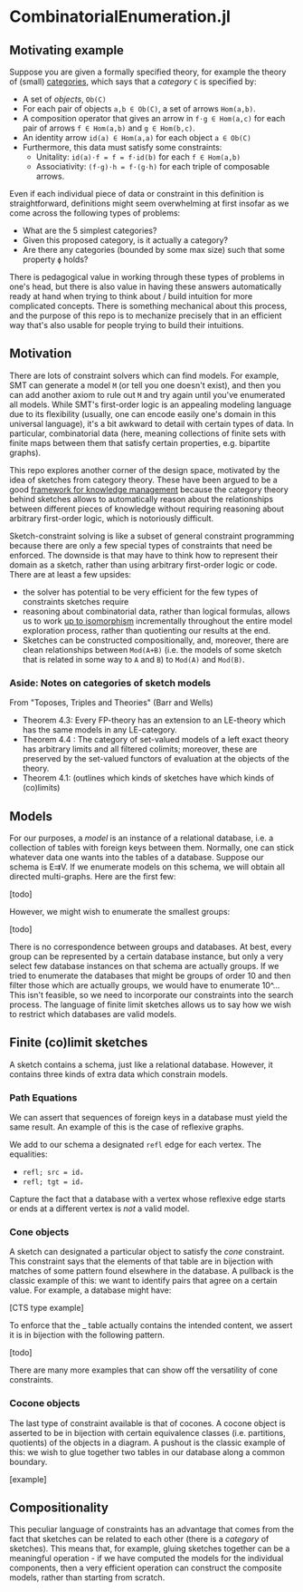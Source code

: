 # CombinatorialEnumeration.jl


## Motivating example
Suppose you are given a formally specified theory, for example the theory of
(small) [categories](https://www.math3ma.com/blog/what-is-a-category), which
says that a *category* `C` is specified by:
- A set of *objects*, `Ob(C)`
- For each pair of objects `a,b ∈ Ob(C)`, a set of arrows `Hom(a,b)`.
- A composition operator that gives an arrow in `f⋅g ∈ Hom(a,c)` for each
  pair of arrows `f ∈ Hom(a,b)` and `g ∈ Hom(b,c)`.
- An identity arrow `id(a) ∈ Hom(a,a)` for each object `a ∈ Ob(C)`
- Furthermore, this data must satisfy some constraints:
  - Unitality: `id(a)⋅f = f = f⋅id(b)` for each `f ∈ Hom(a,b)`
  - Associativity: `(f⋅g)⋅h = f⋅(g⋅h)` for each triple of composable arrows.

Even if each individual piece of data or constraint in this definition is
straightforward, definitions might seem overwhelming at first insofar as we come
across the following types of problems:
  - What are the 5 simplest categories?
  - Given this proposed category, is it actually a category?
  - Are there any categories (bounded by some max size) such that some
    property `ϕ` holds?

There is pedagogical value in working through these types of problems in one's
head, but there is also value in having these answers automatically ready at
hand when trying to think about / build intuition for more complicated concepts.
There is something mechanical about this process, and the purpose of this repo
is to mechanize precisely that in an efficient way that's also usable for people
trying to build their intuitions.

## Motivation

There are lots of constraint solvers which can find models. For example, SMT can
generate a model `M` (or tell you one doesn't exist), and then you can add
another axiom to rule out `M` and try again until you've enumerated all models.
While SMT's first-order logic is an appealing modeling language due to its
flexibility (usually, one can encode easily one's domain in this universal
language), it's a bit awkward to detail with certain types of data. In
particular, combinatorial data (here, meaning collections of finite sets with
finite maps between them that satisfy certain properties, e.g. bipartite
graphs).

This repo explores another corner of the design space, motivated by the idea of
sketches from category theory. These have been argued to be a good [framework
for knowledge management](https://www.nasa.gov/sites/default/files/ivv_wojtowicz_sketch_theory_as_a_framework_for_knowledge_management_090214.pdf)
because the category theory behind sketches allows to automatically reason about
the relationships between different pieces of knowledge without requiring
reasoning about arbitrary first-order logic, which is notoriously difficult.

Sketch-constraint solving is like a subset of general constraint programming
because there are only a few special types of constraints that need be enforced.
The downside is that may have to think how to represent their domain as a
sketch, rather than using arbitrary first-order logic or code. There are at
least a few upsides:
- the solver has potential to be very efficient for the few types of constraints
  sketches require
- reasoning about combinatorial data, rather than logical formulas, allows us to
  work [up to isomorphism](https://github.com/AlgebraicJulia/CSetAutomorphisms.jl)
  incrementally throughout the entire model exploration process, rather than
  quotienting our results at the end.
- Sketches can be constructed compositionally, and, moreover, there are clean
  relationships between `Mod(A+B)` (i.e. the models of some sketch that is
  related in some way to `A` and `B`) to `Mod(A)`  and `Mod(B)`.


### Aside: Notes on categories of sketch models
From "Toposes, Triples and Theories" (Barr and Wells)

- Theorem 4.3: Every FP-theory has an extension to an LE-theory which has the
  same models in any LE-category.
- Theorem 4.4 : The category of set-valued models of a left exact theory has
   arbitrary limits and all filtered colimits; moreover, these are preserved by
   the set-valued functors of evaluation at the objects of the theory.
- Theorem 4.1: (outlines which kinds of sketches have which kinds of (co)limits)

## Models
For our purposes, a *model* is an instance of a relational database, i.e. a
collection of tables with foreign keys between them. Normally, one can stick
whatever data one wants into the tables of a database. Suppose our schema is
E⇉V. If we enumerate models on this schema, we will obtain all directed
multi-graphs. Here are the first few:

[todo]

However, we might wish to enumerate the smallest groups:

[todo]

There is no correspondence between groups and databases. At best, every group
can be represented by a certain database instance, but only a very select few
database instances on that schema are actually groups. If we tried to enumerate
the databases that might be groups of order 10 and then filter those which are
actually groups, we would have to enumerate 10^... This isn't feasible, so we
need to incorporate our constraints into the search process. The language of
finite limit sketches allows us to say how we wish to restrict which databases
are valid models.

## Finite (co)limit sketches

A sketch contains a schema, just like a relational database. However, it
contains three kinds of extra data which constrain models.

### Path Equations
We can assert that sequences of foreign keys in a database must yield the same
result. An example of this is the case of reflexive graphs.

We add to our schema a designated `refl` edge for each vertex. The equalities:
- `refl; src = idᵥ`
- `refl; tgt = idᵥ`

Capture the fact that a database with a vertex whose reflexive edge starts or
ends at a different vertex is *not* a valid model.

### Cone objects

A sketch can designated a particular object to satisfy the *cone* constraint.
This constraint says that the elements of that table are in bijection with
matches of some pattern found elsewhere in the database. A pullback is the
classic example of this: we want to identify pairs that agree on a certain
value. For example, a database might have:

[CTS type example]

To enforce that the _ table actually contains the intended content, we assert it
is in bijection with the following pattern.

[todo]

There are many more examples that can show off the versatility of cone
constraints.

### Cocone objects

The last type of constraint available is that of cocones. A cocone object is
asserted to be in bijection with certain equivalence classes (i.e. partitions,
quotients) of the objects in a diagram. A pushout is the classic example of
this: we wish to glue together two tables in our database along a common
boundary.

[example]



## Compositionality

This peculiar language of constraints has an advantage that comes from the fact
that sketches can be related to each other (there is a *category* of sketches).
This means that, for example, gluing sketches together can be a meaningful
operation - if we have computed the models for the individual components, then
a very efficient operation can construct the composite models, rather than
starting from scratch.